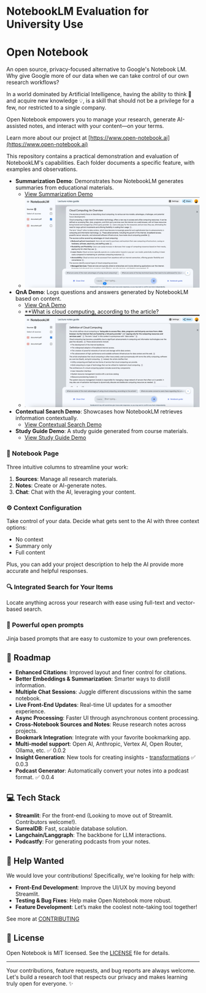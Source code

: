 # NotebookLM Evaluation for University Use
# Open Notebook

An open source, privacy-focused alternative to Google's Notebook LM. Why give Google more of our data when we can take control of our own research workflows?

In a world dominated by Artificial Intelligence, having the ability to think 🧠 and acquire new knowledge 💡, is a skill that should not be a privilege for a few, nor restricted to a single company.

Open Notebook empowers you to manage your research, generate AI-assisted notes, and interact with your content—on your terms.

Learn more about our project at [https://www.open-notebook.ai](https://www.open-notebook.ai)

This repository contains a practical demonstration and evaluation of NotebookLM's capabilities. Each folder documents a specific feature, with examples and observations.

- **Summarization Demo**: Demonstrates how NotebookLM generates summaries from educational materials.
  - [View Summarization Demo](./summarization-demo)
  - ![Summary](https://github.com/kumail30/Lecture-notes---Cloud-computing/blob/main/summarization-demo/Overview%20of%20cloud%20platform.jpeg)
- **QnA Demo**: Logs questions and answers generated by NotebookLM based on content.
  - [View QnA Demo](./QnA-demo)
  - **What is cloud computing, according to the article?
  - ![QNA Demo](https://github.com/kumail30/Lecture-notes---Cloud-computing/blob/main/QnA-demo/QNA%201.jpeg)
- **Contextual Search Demo**: Showcases how NotebookLM retrieves information contextually.
  - [View Contextual Search Demo](./contextual-search-demo)
- **Study Guide Demo**: A study guide generated from course materials.
  - [View Study Guide Demo](./study-guide-demo)


### 📝 Notebook Page

Three intuitive columns to streamline your work:
1. **Sources**: Manage all research materials.
2. **Notes**: Create or AI-generate notes.
3. **Chat**: Chat with the AI, leveraging your content.

### ⚙️ Context Configuration

Take control of your data. Decide what gets sent to the AI with three context options:
- No context
- Summary only
- Full content

Plus, you can add your project description to help the AI provide more accurate and helpful responses.

### 🔍 Integrated Search for Your Items

Locate anything across your research with ease using full-text and vector-based search.

### 💬 Powerful open prompts

Jinja based prompts that are easy to customize to your own preferences.


## 🌟 Roadmap

- **Enhanced Citations**: Improved layout and finer control for citations.
- **Better Embeddings & Summarization**: Smarter ways to distill information.
- **Multiple Chat Sessions**: Juggle different discussions within the same notebook.
- **Live Front-End Updates**: Real-time UI updates for a smoother experience.
- **Async Processing**: Faster UI through asynchronous content processing.
- **Cross-Notebook Sources and Notes**: Reuse research notes across projects.
- **Bookmark Integration**: Integrate with your favorite bookmarking app.
- **Multi-model support**: Open AI, Anthropic, Vertex AI, Open Router, Ollama, etc. ✅ 0.0.2
- **Insight Generation**: New tools for creating insights - [transformations](docs/TRANSFORMATIONS.md) ✅ 0.0.3
- **Podcast Generator**: Automatically convert your notes into a podcast format.  ✅ 0.0.4


## 💻 Tech Stack

- **Streamlit**: For the front-end (Looking to move out of Streamlit. Contributors welcome!).
- **SurrealDB**: Fast, scalable database solution.
- **Langchain/Langgraph**: The backbone for LLM interactions.
- **Podcastfy**: For generating podcasts from your notes.


## 🙌 Help Wanted

We would love your contributions! Specifically, we're looking for help with:
- **Front-End Development**: Improve the UI/UX by moving beyond Streamlit.
- **Testing & Bug Fixes**: Help make Open Notebook more robust.
- **Feature Development**: Let’s make the coolest note-taking tool together!

See more at [CONTRIBUTING](CONTRIBUTING.md)
## 📄 License

Open Notebook is MIT licensed. See the [LICENSE](LICENSE) file for details.

---

Your contributions, feature requests, and bug reports are always welcome. Let's build a research tool that respects our privacy and makes learning truly open for everyone. ✨
